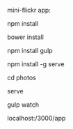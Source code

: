 mini-flickr app:


npm install

bower install

npm install gulp

npm install -g serve

cd photos

serve


gulp watch


localhost:/3000/app

